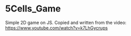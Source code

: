 # 5Cells_Game
 Simple 2D game on JS. Copied and written from the video: https://www.youtube.com/watch?v=k7LhGycrups
